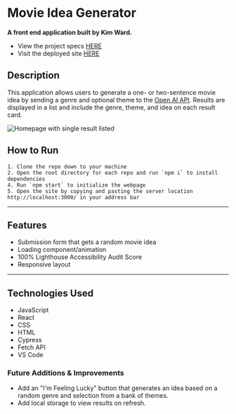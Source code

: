 # Movie Idea Generator

**A front end application built by Kim Ward.**

- View the project specs [HERE](https://docs.google.com/document/d/1HZ6OTkaRZsz9rPKsCUv1_c8mfkNdRsvnoWjlIaWrKw0/edit?usp=sharing)
- Visit the deployed site [HERE](https://movie-idea-generator.herokuapp.com/)

## Description

This application allows users to generate a one- or two-sentence movie idea by sending a genre and optional theme to the [Open AI API](https://beta.openai.com/). Results are displayed in a list and include the genre, theme, and idea on each result card.

![Homepage with single result listed](https://user-images.githubusercontent.com/79027364/168395537-9364b120-3ed5-4d33-8e8c-d078d5698ac7.png)

## How to Run

```
1. Clone the repo down to your machine
2. Open the root directory for each repo and run `npm i` to install dependencies
4. Run `npm start` to initialize the webpage
5. Open the site by copying and pasting the server location http://localhost:3000/ in your address bar
```

---

## Features

- Submission form that gets a random movie idea
- Loading component/animation
- 100% Lighthouse Accessibility Audit Score
- Responsive layout

---

## Technologies Used
- JavaScript
- React
- CSS
- HTML
- Cypress
- Fetch API
- VS Code

### Future Additions & Improvements
- Add an "I'm Feeling Lucky" button that generates an idea based on a random genre and selection from a bank of themes.
- Add local storage to view results on refresh.